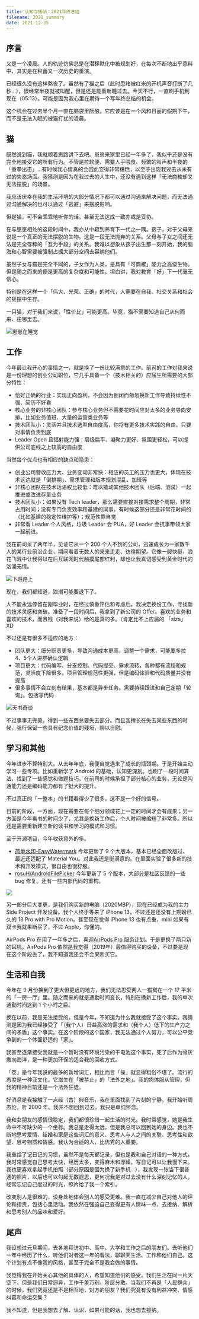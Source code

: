 ```yaml
---
title: 认知与接纳：2021年终总结
filename: 2021_summary
date: 2021-12-25
---
```

## 序言

又是一个凌晨。人的轨迹仿佛总是在潜移默化中被规划好，在每次不断地出乎意料中，其实是在积蓄又一次历史的重演。

已经很久没有这样熬夜了。虽然有了猫之后（此时思绪被红米的开机声音打断了几秒...），很经常半夜就被叫醒，但是还是能重新睡过去。今天不行，一直刷手机到现在（05:13）。可能是因为我心里在期待一个写年终总结的机会。

这个机会在过去半个月一直在脑袋里酝酿。它应该是在一个风和日丽的假期下午，而不是无法入眠的被猫打扰的凌晨。

## 猫

既然说到猫，我就顺着思路讲下去吧。崽崽来家里已经一年多了，我似乎还是没有完全地接受它的所有行为。不管是拉软便、需要人手喂食、频繁的叫声和半夜的「重拳出击」...有时候我心情真的会因此变得非常糟糕，以至于出现我过去从未有过的失态场面。我猜测是因为在我过去的人生中，还没有遇到这样「无法商榷却又无法摆脱」的场景。

我应该庆幸在我的生活环境的大部分情况下都可以通过沟通来解决问题，而无法通过沟通解决的也可以通过「逃避」来摆脱影响。

但是猫，可不会乖乖地听你的话，甚至无法达成一致亦或是妥协。

在与崽崽相处的这段时间中，我亦从中窥到养育下一代之一隅。孩子，对于父母来说是一个真正的无法摆脱的生物。这是一段无法抛弃的关系。父母与子女之间还无法是完全存粹的「互为手段」的关系。我难以想象从孩子出生那一刻开始，我的脑海和心智需要被强制占据大部分空间去容纳他们。

虽然子女与猫是完全不同的，子女作为人类，是具有「可商榷」能力之高级生物。但是随之而来的便是更高的复杂度和可能性。坦白讲，我对教育「好」下一代毫无信心。

特别是在这样一个「伟大、光荣、正确」的时代，人需要在自我、社交关系和社会的摇摆中生存。

一只猫，对于我们来说，「性价比」可能更高。毕竟，猫不需要知道自己从何而来、往哪里去。

![](2021_cat.jpg "崽崽在睡觉")

## 工作

今年最让我开心的事情之一，就是换了一份比较满意的工作。前司的工作对我来说是一份理想的创业公司职位，它几乎具备一个（技术相关的）应届生所需要的大部分特性：

* 恰好正确的行业：实现正向盈利，不会因为倒闭而匆匆换新工作导致持续性不强、简历不好看
* 核心业务的非核心团队：参与核心业务但不需要花时间应对太多的业务导向安排，比如业务值班、大量的运营类业务等
* 技术团队小：灵活并且技术选型自由度高，你将有更多技术实践的自由，只要对事情负责到底
* Leader Open 且辐射能力强：层级扁平、凝聚力更好、氛围更轻松，可以提供公司底线之上较高的自由度

当然每个优点也有相应的缺点和隐患：

* 创业公司营收压力大、业务变动非常快：相应的员工的压力也更大，体现在技术这边就是「倒排期」、需求管理和版本规划混乱、加班等
* 非核心团队在技术话语权比较低：难以撬动其他技术团队（后端、测试）一起推进或改进存量业务
* 技术团队小：如果没有 Tech leader，那么需要直接对接需求整个周期，非常占用时间；没有专门负责效率和基建的同事，有时候这部分还是非常花时间的（比如基建的稳定性维护等）；规范性靠自觉
* 非常看 Leader 个人风格，垃圾 Leader 会 PUA，好 Leader 会抗事带领大家一起前进。

我在前司呆了两年半，见证它从一个 200 个人不到的公司，迅速成长为一家数千人的某行业前沿企业，期间看着无数人的来来走走、彷徨期望。它像一艘快艇，浪花飞溅中让我得以在后互联网时代触摸尾部红利，却也让我真切感受到黄金时代的汹涌无情。

![](2021_ex_company.jpeg "下班路上")

现在，我们都知道，浪潮可能要退下了。

人不能永远停留在刚毕业时，在经过慎重评估和考虑后，我决定换份工作，寻找新的技术灵感和突破。准备了一段时间后，我拿到了新公司的 Offer。喜欢的业务和喜欢的技术，而且钱（对我来说）给的是真的多。（肯定比不上应届的 「siza」 XD


不过还是有很多不适应的地方：

* 团队更大：细分职责更多，导致沟通成本更高，调整一个需求，可能要多拉4、5个人进群确认逻辑
* 项目更大：代码编写、分支控制、代码提交、需求流转，各种都有流程和规范，灵活度下降很多。项目管理规范性更强，但是编码体验和代码质量并没有提高
* 很多事情不会立刻有结果，基本都是异步任务。需要持续跟进和自己定期「轮询」。包括写代码

![](2021_legend_of_sealed_book.jpeg "天书奇谈")

不过事事无完美，得到一些东西总要失去部分。而且我擅长在失去某些东西的时候，强行保留一些具有纪念价值的残垣，聊以自慰。

## 学习和其他

今年进步不算特别大。从去年年底，我便自觉遇来了成长的瓶颈期。于是开始主动学习一些专项。比如重新学了 Android 的基础，认知更深刻。也刷了一段时间算法，找到了一些感觉和做题技巧。在前司的时候承担了部分核心的业务，无论是沟通能力还是编码能力都有了挺大的提升。

不过真正的「一整本」的书籍看得少了很多，这不是一个好的信号。

目前的阶段，一方面，现在需要在每个细分领域花上一定的时间才会有成果；另一方面是今年看书的时间少了，尤其是换新工作后，个人时间被缩短了非常多。所以还是需要重新建立新的读书和学习的模式和习惯。

至于开源项目，今年收获意外的多。

* [简单水印-EasyWatermark](https://github.com/rosuH/EasyWatermark) 今年更新了 9 个大版本，基本已经全面改版过、最近还适配了 Material You。对此我还是挺满意的。在里面实验了很多新的技术和开发模式，很自由也很舒服。
* [rosuH/AndroidFilePicker](https://github.com/rosuH/AndroidFilePicker) 今年更新了 5 个版本，大部分是社区反馈的一些 bug 修复。还有一些内部代码的重构。

![](star-history.com_.png)

另一部分巨大变更，是我们购买新的电脑（2020MBP），现在已经成为我的主力 Side Project 开发设备。我个人终于等来了 iPhone 13，不过还是还没有上期盼已久的 13 Pro with Pro Motion。甚至现在觉得 iPhone 13 也有点重，mini 如果有双卡我就果断买了，不过 Apple，你懂的。

AirPods Pro 在用了一年多之后，喜迎[AirPods Pro 服务计划](https://support.apple.com/zh-cn/airpods-pro-service-program-sound-issues)。于是更换了两只新的耳机。AirPods Pro 依然是我觉得（2019年）最值得购买的设备，不过要是现在这个阶段丢了，我不知道我还会不会果断买它。

## 生活和自我

今年在 9 月份换到了更大但更远的地方，我们无法忍受两人一猫窝在一个 17 平米的「一房一厅」里。随之而来的就是通勤时间变长，特别在换新工作后，我的单次通勤时间达到 1 个小时之巨。

换在以前，我是无法接受的。但是今年，不知道为什么我就接受了这个事实。我猜测是因为我已经接受了「（我个人）日益高涨的需求和（我个人）低下的生产力之间的矛盾」这个事实。在这个阶段的这个国家，我无法通过个人努力，可以公平竞争到的一个体面舒适的「家」。

我甚至逐渐接受我就是一个暂时没有环境污染的干电池这个事实，死了后作为骨灰撒向海洋，是一种更加环保的适合我的回收方式。

「卷」是今年我说的最多的新增词汇，相比而言「操」就显得粗俗不堪了。流行的态度是一种亚文化，它滋生在「被禁止」的「法外之地」。我的肉体服从管理，但我的精神目前还是一个法外狂徒。

好消息是我接触了一点经（古）典音乐，我在里面找到了片刻的宁静。我开始听周杰伦，听 2000 年。我并不想回到过去，我只是单纯怀念。

我和女朋友的感情很稳定，我们都很珍惜一起生活的时光。我时常感觉，她是我生命中不可缺少的一个坐标。我总是走得太远，但是我总可以回到她的身边。我也不断地思考爱情、结婚和家庭这些词汇的意义、思考人与人之间的关联、思考性和欲望、思考物质和情感。我认为合适的人，比优秀的人重要。

我重拾了记日记的习惯，虽然不是每天都记录，但也是我和自己对话的一种方式。我时常感觉自己思考太快，经历太多，变得麻木和浮躁，写日记可以让我慢下来。我也更喜欢拿起手机拍照（部分原因是因为换了新手机...），我发现一张当下很普通的照片，以后也可以勾起无数遐思，更何况我是对过去没有什么深刻记忆的人，经常忘记自己度过的时光，照片给了我一个索引。

改变别人是很难的，设身处地体会别人的感受更难。我一直在减少自己对他人的评论和指责，包括心里活动。我依然在强迫自己变得更有人情味一点，去接纳、解析和思考别人的品味和爱好。

## 尾声

我设想过元旦期间，去各地拜访初中、高中、大学和工作之后的朋友们。去听他们一年中经历了什么，听他们对者这一年的看法，聊聊天生活、工作和他们自己。这个计划有点不像我的风格，甚至于完全不是我会做的事情。

我觉得我在开始关心其他的具体的人，希望知道他们的感受。我们生活在同一片天空下，但是我们日常迥异，工作千差万别，阶层分散。当我们不再是「人民群众」的时候，我们究竟还是不是相互地，对方的朋友？我们究竟有没有利益冲突、情感纠葛和命运交集？

我不知道，但是我想去了解、认识，如果可能的话，我也想去接纳。